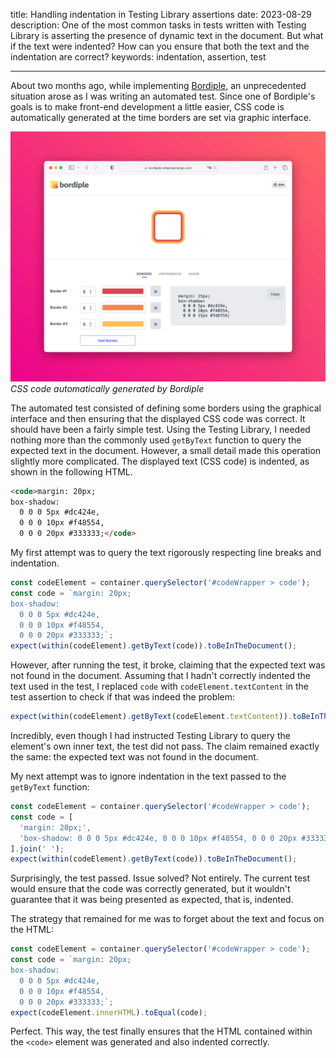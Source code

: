 title: Handling indentation in Testing Library assertions
date: 2023-08-29
description: One of the most common tasks in tests written with Testing Library is asserting the presence of dynamic text in the document. But what if the text were indented? How can you ensure that both the text and the indentation are correct?
keywords: indentation, assertion, test

---

About two months ago, while implementing [Bordiple](https://rafaelcamargo.com/blog/bordiple-is-a-css-multiple-borders-generator/), an unprecedented situation arose as I was writing an automated test. Since one of Bordiple's goals is to make front-end development a little easier, CSS code is automatically generated at the time borders are set via graphic interface.

![CSS code automatically generated by Bordiple](../../images/bordiple-css-code-box.png)  
_CSS code automatically generated by Bordiple_

The automated test consisted of defining some borders using the graphical interface and then ensuring that the displayed CSS code was correct. It should have been a fairly simple test. Using the Testing Library, I needed nothing more than the commonly used `getByText` function to query the expected text in the document. However, a small detail made this operation slightly more complicated. The displayed text (CSS code) is indented, as shown in the following HTML.

``` html
<code>margin: 20px;
box-shadow:
  0 0 0 5px #dc424e,
  0 0 0 10px #f48554,
  0 0 0 20px #333333;</code>
```

My first attempt was to query the text rigorously respecting line breaks and indentation.

``` javascript
const codeElement = container.querySelector('#codeWrapper > code');
const code = `margin: 20px;
box-shadow: 
  0 0 0 5px #dc424e,
  0 0 0 10px #f48554,
  0 0 0 20px #333333;`;
expect(within(codeElement).getByText(code)).toBeInTheDocument();
```

However, after running the test, it broke, claiming that the expected text was not found in the document. Assuming that I hadn't correctly indented the text used in the test, I replaced `code` with `codeElement.textContent` in the test assertion to check if that was indeed the problem:

``` javascript
expect(within(codeElement).getByText(codeElement.textContent)).toBeInTheDocument();
```

Incredibly, even though I had instructed Testing Library to query the element's own inner text, the test did not pass. The claim remained exactly the same: the expected text was not found in the document.

My next attempt was to ignore indentation in the text passed to the `getByText` function:

``` javascript
const codeElement = container.querySelector('#codeWrapper > code');
const code = [
  'margin: 20px;',
  'box-shadow: 0 0 0 5px #dc424e, 0 0 0 10px #f48554, 0 0 0 20px #333333;'
].join(' ');
expect(within(codeElement).getByText(code)).toBeInTheDocument();
```

Surprisingly, the test passed. Issue solved? Not entirely. The current test would ensure that the code was correctly generated, but it wouldn't guarantee that it was being presented as expected, that is, indented.

The strategy that remained for me was to forget about the text and focus on the HTML:

``` javascript
const codeElement = container.querySelector('#codeWrapper > code');
const code = `margin: 20px;
box-shadow: 
  0 0 0 5px #dc424e,
  0 0 0 10px #f48554,
  0 0 0 20px #333333;`;
expect(codeElement.innerHTML).toEqual(code);
```

Perfect. This way, the test finally ensures that the HTML contained within the `<code>` element was generated and also indented correctly.

